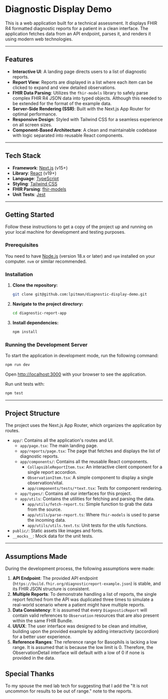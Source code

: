 # Diagnostic Display Demo

This is a web application built for a technical assessment. It displays FHIR R4 formatted diagnostic reports for a patient in a clean interface. The application fetches data from an API endpoint, parses it, and renders it using modern web technologies.

---

## Features

* **Interactive UI**: A landing page directs users to a list of diagnostic reports.
* **Report View**: Reports are displayed in a list where each item can be clicked to expand and view detailed observations.
* **FHIR Data Parsing**: Utilizes the `fhir-models` library to safely parse complex FHIR R4 JSON data into typed objects. Although this needed to be extended for the format of the example data.
* **Server-Side Rendering (SSR)**: Built with the Next.js App Router for optimal performance.
* **Responsive Design**: Styled with Tailwind CSS for a seamless experience on all screen sizes.
* **Component-Based Architecture**: A clean and maintainable codebase with logic separated into reusable React components.

---

## Tech Stack

* **Framework**: [Next.js](https://nextjs.org/) (v15+)
* **Library**: [React](https://reactjs.org/) (v19+)
* **Language**: [TypeScript](https://www.typescriptlang.org/)
* **Styling**: [Tailwind CSS](https://tailwindcss.com/)
* **FHIR Parsing**: [fhir-models](https://www.npmjs.com/package/fhir-models)
* **Unit Tests**: [Jest](https://www.npmjs.com/package/jest)

---

## Getting Started

Follow these instructions to get a copy of the project up and running on your local machine for development and testing purposes.

### Prerequisites

You need to have [Node.js](https://nodejs.org/) (version 18.x or later) and `npm` installed on your computer. `nvm` or similar recommended. 

### Installation

1.  **Clone the repository:**
    ```bash
    git clone git@github.com:lpitman/diagnostic-display-demo.git
    ```

2.  **Navigate to the project directory:**
    ```bash
    cd diagnostic-report-app
    ```

3.  **Install dependencies:**
    ```bash
    npm install
    ```

### Running the Development Server

To start the application in development mode, run the following command:

```bash
npm run dev
```

Open [http://localhost:3000](http://localhost:3000) with your browser to see the application.

Run unit tests with:

```bash
npm test
```

---

## Project Structure

The project uses the Next.js App Router, which organizes the application by routes.

* `app/`: Contains all the application's routes and UI.
    * `app/page.tsx`: The main landing page.
    * `app/reports/page.tsx`: The page that fetches and displays the list of diagnostic reports.
    * `app/components/`: Contains all the reusable React components.
        * `CollapsibleReportItem.tsx`: An interactive client component for a single report accordion.
        * `ObservationItem.tsx`: A simple component to display a single observation/vital.
        * `app/components/tests/*text.tsx`: Tests for component rendering.
    * `app/types/`: Contains all our interfaces for this project.
    * `app/utils`: Contains the utilities for fetching and parsing the data.
        * `app/utils/fetch-report.ts`: Simple function to grab the data from the source.
        * `app/utils/parse-report.ts`: Where `fhir-models` is used to parse the incoming data.
        * `app/utils/utils.text.ts`: Unit tests for the utils functions. 
* `public/`: Static assets like images and fonts.
* `__mocks__`: Mock data for the unit tests.

---

## Assumptions Made

During the development process, the following assumptions were made:

1.  **API Endpoint**: The provided API endpoint (`https://build.fhir.org/diagnosticreport-example.json`) is stable, and its FHIR JSON structure is consistent.
2.  **Multiple Reports**: To demonstrate handling a list of reports, the single report fetched from the API was duplicated three times to simulate a real-world scenario where a patient might have multiple reports.
3.  **Data Consistency**: It is assumed that every `DiagnosticReport` will contain valid references to `Observation` resources that are also present within the same FHIR Bundle.
4.  **UI/UX**: The user interface was designed to be clean and intuitive, building upon the provided example by adding interactivity (accordion) for a better user experience.
5.  **Reference Ranges**: The reference range for Basophils is lacking a low range. It is assumed that is because the low limit is 0. Therefore, the ObservationDetail interface will default with a low of 0 if none is provided in the data.  

## Special Thanks
To my spouse the med lab tech for suggesting that I add the "It is not uncommon for results to be out of range." note to the reports.
